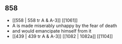 ## 858
- [[558 | 558 tr A &amp; A-3]] [[1061]] 
- A is made miserably unhappy by the fear of death
- and would emancipate himself from it
- [[439 | 439 tr A &amp; A-3]] [[1082 | 1082a]] [[1104]] 

